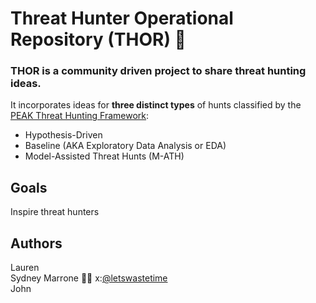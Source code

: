 # Threat Hunter Operational Repository (THOR) 🏹

### THOR is a community driven project to share threat hunting ideas. 

It incorporates ideas for **three distinct types** of hunts classified by the [PEAK Threat Hunting Framework](https://www.splunk.com/en_us/blog/security/peak-threat-hunting-framework.html]):
- Hypothesis-Driven
- Baseline (AKA Exploratory Data Analysis or EDA)
- Model-Assisted Threat Hunts (M-ATH)


## Goals
Inspire threat hunters

## Authors
Lauren  
Sydney Marrone 🏋️‍♀️ x:[@letswastetime](https://x.com/letswastetime)  
John
